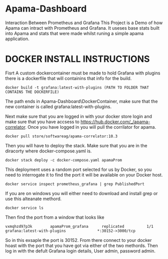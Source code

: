 # Apama-Dashboard
Interaction Between Prometheus and Grafana
This Project is a Demo of how Apama can intract with Prometheus and Grafana. 
It useses base stats built into Apama and stats that were made whilst runing a simple apama application.

# DOCKER INSTALL INSTRUCTIONS

Fisrt A custom dockercontainer must be made to hold Grafana with plugins there is a dockerfile that will containins that info for the build.
```
docker build -t grafana:latest-with-plugins (PATH TO FOLDER THAT CONTAINS THE DOCKERFILE)
```
The path ends in Apama-Dashboard\DockerContainer, make sure that the new container is called grafana:latest-with-plugins.

Next make sure that you are logged in with your docker store login and make sure that you have accsess to https://hub.docker.com/_/apama-correlator. 
Once you have logged in you will pull the corrilator for apama.
```
docker pull store/softwareag/apama-correlator:10.3
```
Then you will have to deploy the stack. Make sure that you are in the diracorty where docker-compose.yaml is.
```
docker stack deploy -c docker-compose.yaml apamaProm
```

This deployment uses a random port selected for us by Docker, so you need to interrogate it to find the port it will be available on your Docker host.
```
docker service inspect prometheus_grafana | grep PublishedPort
```
If you are on windows you will either need to download and install grep or use this alteanate methord.
```
docker service ls
```
Then find the port from a window that looks like
```
vxmqhzd97p3k        apamaProm_grafana      replicated          1/1                 grafana:latest-with-plugins              *:30152->3000/tcp
```
So in this exsaple the port is 30152.
From there connect to your docker hoast with the port that you have got via either of the two methords.
Then log in with the defult Grafana login details, User admin, password admin. 
